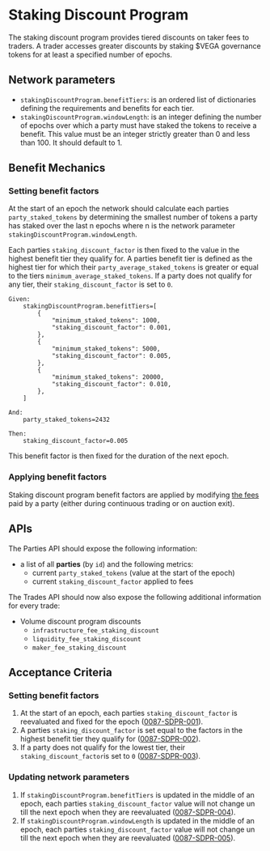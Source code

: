 # Staking Discount Program

The staking discount program provides tiered discounts on taker fees to traders. A trader accesses greater discounts by staking $VEGA governance tokens for at least a specified number of epochs.

## Network parameters

- `stakingDiscountProgram.benefitTiers`: is an ordered list of dictionaries defining the requirements and benefits for each tier.
- `stakingDiscountProgram.windowLength`: is an integer defining the number of epochs over which a party must have staked the tokens to receive a benefit. This value must be an integer strictly greater than 0 and less than 100. It should default to 1.

## Benefit Mechanics

### Setting benefit factors

At the start of an epoch the network should calculate each parties `party_staked_tokens` by determining the smallest number of tokens a party has staked over the last n epochs where n is the network parameter `stakingDiscountProgram.windowLength`.

Each parties `staking_discount_factor` is then fixed to the value in the highest benefit tier they qualify for. A parties benefit tier is defined as the highest tier for which their `party_average_staked_tokens` is greater or equal to the tiers `minimum_average_staked_tokens`. If a party does not qualify for any tier, their `staking_discount_factor` is set to `0`.

```pseudo
Given:
    stakingDiscountProgram.benefitTiers=[
        {
            "minimum_staked_tokens": 1000,
            "staking_discount_factor": 0.001,
        },
        {
            "minimum_staked_tokens": 5000,
            "staking_discount_factor": 0.005,
        },
        {
            "minimum_staked_tokens": 20000,
            "staking_discount_factor": 0.010,
        },
    ]

And:
    party_staked_tokens=2432

Then:
    staking_discount_factor=0.005
```

This benefit factor is then fixed for the duration of the next epoch.

### Applying benefit factors

Staking discount program benefit factors are applied by modifying [the fees](./0029-FEES-fees.md) paid by a party (either during continuous trading or on auction exit).

## APIs

The Parties API should expose the following information:

- a list of all **parties** (by `id`) and the following metrics:
  - current `party_staked_tokens` (value at the start of the epoch)
  - current `staking_discount_factor` applied to fees

The Trades API should now also expose the following additional information for every trade:

- Volume discount program discounts
  - `infrastructure_fee_staking_discount`
  - `liquidity_fee_staking_discount`
  - `maker_fee_staking_discount`

## Acceptance Criteria

### Setting benefit factors

1. At the start of an epoch, each parties `staking_discount_factor` is reevaluated and fixed for the epoch (<a name="0087-SDPR-001" href="#0087-SDPR-001">0087-SDPR-001</a>).
1. A parties `staking_discount_factor`  is set equal to the factors in the highest benefit tier they qualify for (<a name="0087-SDPR-002" href="#0087-SDPR-002">0087-SDPR-002</a>).
1. If a party does not qualify for the lowest tier, their `staking_discount_factor`is set to `0` (<a name="0087-SDPR-003" href="#0087-SDPR-003">0087-SDPR-003</a>).

### Updating network parameters

1. If `stakingDiscountProgram.benefitTiers` is updated in the middle of an epoch, each parties `staking_discount_factor` value will not change un till the next epoch when they are reevaluated (<a name="0087-SDPR-004" href="#0087-SDPR-004">0087-SDPR-004</a>).
1. If `stakingDiscountProgram.windowLength` is updated in the middle of an epoch, each parties `staking_discount_factor` value will not change un till the next epoch when they are reevaluated (<a name="0087-SDPR-005" href="#0087-SDPR-005">0087-SDPR-005</a>).
